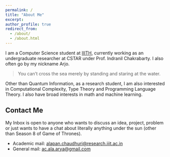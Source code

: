 ```yaml
---
permalink: /
title: "About Me"
excerpt:
author_profile: true
redirect_from: 
  - /about/
  - /about.html
---
```


I am a Computer Science student at [IIITH](https://iiit.ac.in), currently working as an undergraduate researcher at CSTAR under Prof. Indranil Chakrabarty. I also often go by my nickname Arjo.

> You can’t cross the sea merely by standing and staring at the water.

Other than Quantum Information, as a research student, I am also interested in Computational Complexity, Type Theory and Programming Language Theory. I also have broad interests in math and machine learning.

Contact Me
----------
My Inbox is open to anyone who wants to discuss an idea, project, problem or just wants to have a chat about literally anything under the sun (other than Season 8 of Game of Thrones).  

<ul>
<li>Academic mail: <a href="mailto:alapan.chaudhuri@research.iiit.ac.in">alapan.chaudhuri@research.iiit.ac.in</a></li>
<li>General mail: <a href="mailto:ac.ala.arya@gmail.com">ac.ala.arya@gmail.com</a></li>
</ul>

